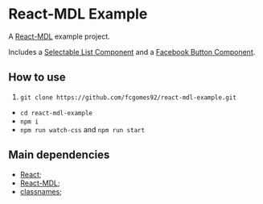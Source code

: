 # React-MDL Example

A [React-MDL](https://github.com/react-mdl/react-mdl) example project.

Includes a [Selectable List Component](src/SelectableList.js) and a [Facebook Button Component](src/FacebookButton.js).


## How to use

1. `git clone https://github.com/fcgomes92/react-mdl-example.git`
* `cd react-mdl-example`
* `npm i`
* `npm run watch-css` and `npm run start`


## Main dependencies

* [React](https://facebook.github.io/react/);
* [React-MDL](https://github.com/react-mdl/react-mdl);
* [classnames](https://github.com/JedWatson/classnames);
